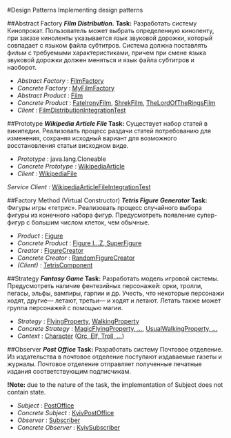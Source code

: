 #Design Patterns
Implementing design patterns

##Abstract Factory
***Film Distribution.* Task:** Разработать систему Кинопрокат. Пользователь может 
      выбрать определенную киноленту, при заказе киноленты указывается язык 
      звуковой дорожки, который совпадает с языком файла субтитров. Система 
      должна поставлять фильм с требуемыми характеристиками, причем при смене 
      языка звуковой дорожки должен меняться и язык файла субтитров и наоборот.

+ *Abstract Factory* : [FilmFactory](https://github.com/contentand/EPAM_JAVA_WEB_TRAINING_2016/blob/master/Homework_DesignPatterns/src/main/java/com/daniilyurov/training/patterns/abstractfactory/filmdistribution/FilmFactory.java)
+ *Concrete Factory* : [MyFilmFactory](https://github.com/contentand/EPAM_JAVA_WEB_TRAINING_2016/blob/master/Homework_DesignPatterns/src/main/java/com/daniilyurov/training/patterns/abstractfactory/filmdistribution/MyFilmFactory.java)
+ *Abstract Product* : [Film](https://github.com/contentand/EPAM_JAVA_WEB_TRAINING_2016/blob/master/Homework_DesignPatterns/src/main/java/com/daniilyurov/training/patterns/abstractfactory/filmdistribution/films/Film.java)
+ *Concrete Product* : [FateIronyFilm](https://github.com/contentand/EPAM_JAVA_WEB_TRAINING_2016/blob/master/Homework_DesignPatterns/src/main/java/com/daniilyurov/training/patterns/abstractfactory/filmdistribution/films/FateIronyFilm.java), [ShrekFilm](https://github.com/contentand/EPAM_JAVA_WEB_TRAINING_2016/blob/master/Homework_DesignPatterns/src/main/java/com/daniilyurov/training/patterns/abstractfactory/filmdistribution/films/ShrekFilm.java), [TheLordOfTheRingsFilm](https://github.com/contentand/EPAM_JAVA_WEB_TRAINING_2016/blob/master/Homework_DesignPatterns/src/main/java/com/daniilyurov/training/patterns/abstractfactory/filmdistribution/films/TheLordOfTheRingsFilm.java)
+ *Client* : [FilmDistributionIntegrationTest](https://github.com/contentand/EPAM_JAVA_WEB_TRAINING_2016/blob/master/Homework_DesignPatterns/src/test/java/com/daniilyurov/training/patterns/abstractfactory/filmdistribution/test/FilmDistributionIntegrationTest.java)

##Prototype
***Wikipedia Article File* Task:** Существует набор статей в википедии. Реализовать процесс 
                                   раздачи статей потребованию для изменения, сохраняя исходный
                                   вариант для возможного восстановления статьи висходном виде.

+ *Prototype* : java.lang.Cloneable
+ *Concrete Prototype* : [WikipediaArticle](https://github.com/contentand/EPAM_JAVA_WEB_TRAINING_2016/blob/master/Homework_DesignPatterns/src/main/java/com/daniilyurov/training/patterns/prototype/wikipedia/WikipediaArticle.java)
+ *Client* : [WikipediaFile](https://github.com/contentand/EPAM_JAVA_WEB_TRAINING_2016/blob/master/Homework_DesignPatterns/src/main/java/com/daniilyurov/training/patterns/prototype/wikipedia/WikipediaArticleFile.java)

*Service Client* : [WikipediaArticleFileIntegrationTest](https://github.com/contentand/EPAM_JAVA_WEB_TRAINING_2016/blob/master/Homework_DesignPatterns/src/test/java/com/daniilyurov/training/patterns/prototype/wikipedia/WikipediaArticleFileIntegrationTest.java)

##Factory Method (Virtual Constructor)
***Tetris Figure Generator* Task:** Фигуры игры «тетрис». Реализовать процесс случайного
                                    выбора фигуры из конечного набора фигур. Предусмотреть 
                                    появление супер-фигур с большим числом клеток, чем обычные.

+ *Product* : [Figure](https://github.com/contentand/EPAM_JAVA_WEB_TRAINING_2016/blob/master/Homework_DesignPatterns/src/main/java/com/daniilyurov/training/patterns/fabricmethod/tetris/Figure.java)
+ *Concrete Product* : [Figure I...Z, SuperFigure](https://github.com/contentand/EPAM_JAVA_WEB_TRAINING_2016/tree/master/Homework_DesignPatterns/src/main/java/com/daniilyurov/training/patterns/fabricmethod/tetris/figures)
+ *Creator* : [FigureCreator](https://github.com/contentand/EPAM_JAVA_WEB_TRAINING_2016/blob/master/Homework_DesignPatterns/src/main/java/com/daniilyurov/training/patterns/fabricmethod/tetris/FigureCreator.java)
+ *Concrete Creator* : [RandomFigureCreator](https://github.com/contentand/EPAM_JAVA_WEB_TRAINING_2016/blob/master/Homework_DesignPatterns/src/main/java/com/daniilyurov/training/patterns/fabricmethod/tetris/creators/RandomFigureCreator.java)
+ *(Client)* : [TetrisComponent](https://github.com/contentand/EPAM_JAVA_WEB_TRAINING_2016/blob/master/Homework_DesignPatterns/src/main/java/com/daniilyurov/training/patterns/fabricmethod/tetris/TetrisComponent.java)

##Strategy
***Fantasy Game* Task:** Разработать модель игровой системы. Предусмотреть 
наличие фентезийных персонажей: орки, тролли, пегасы, эльфы, вампиры, гарпии и др. 
Учесть, что некоторые персонажи ходят, другие— летают, третьи— и ходят и летают. 
Летать также может группа персонажей с помощью магии.

+ *Strategy* : [FlyingProperty](https://github.com/contentand/EPAM_JAVA_WEB_TRAINING_2016/blob/master/Homework_DesignPatterns/src/main/java/com/daniilyurov/training/patterns/strategy/game/properties/FlyingProperty.java), [WalkingProperty](https://github.com/contentand/EPAM_JAVA_WEB_TRAINING_2016/blob/master/Homework_DesignPatterns/src/main/java/com/daniilyurov/training/patterns/strategy/game/properties/WalkingProperty.java)
+ *Concrete Strategy* : [MagicFlyingProperty, ...](https://github.com/contentand/EPAM_JAVA_WEB_TRAINING_2016/tree/master/Homework_DesignPatterns/src/main/java/com/daniilyurov/training/patterns/strategy/game/properties/flying), [UsualWalkingProperty, ...](https://github.com/contentand/EPAM_JAVA_WEB_TRAINING_2016/tree/master/Homework_DesignPatterns/src/main/java/com/daniilyurov/training/patterns/strategy/game/properties/walking)
+ *Context* : [Character](https://github.com/contentand/EPAM_JAVA_WEB_TRAINING_2016/blob/master/Homework_DesignPatterns/src/main/java/com/daniilyurov/training/patterns/strategy/game/Character.java) ([Orc, Elf, Troll, ...](https://github.com/contentand/EPAM_JAVA_WEB_TRAINING_2016/tree/master/Homework_DesignPatterns/src/main/java/com/daniilyurov/training/patterns/strategy/game/characters))

##Observer
***Post Office* Task:** Разработать систему Почтовое отделение. Из издательства в почтовое 
отделение поступают издаваемые газеты и журналы. Почтовое отделение отправляет полученные печатные 
издания соответствующим подписчикам.

**!Note:** due to the nature of the task, the implementation of Subject does not contain state.

+ *Subject* : [PostOffice]()
+ *Concrete Subject* : [KyivPostOffice]()
+ *Observer* : [Subscriber]()
+ *Concrete Observer* : [KyivSubscriber]()